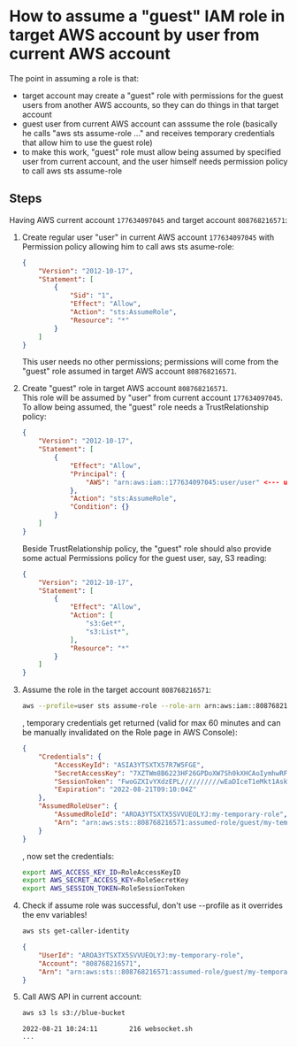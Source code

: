 # How to assume a "guest" IAM role in target AWS account by user from current AWS account

The point in assuming a role is that:
* target account may create a "guest" role with permissions for the guest users from another AWS accounts, so they can do things in that target account
* guest user from current AWS account can asssume the role (basically he calls "aws sts assume-role ..." and receives temporary credentials that allow him to use the guest role)
* to make this work, "guest" role must allow being assumed by specified user from current account, and the user himself needs permission policy to call aws sts assume-role

## Steps

Having AWS current account `177634097045` and target account `808768216571`:

1. Create regular user "user" in current AWS account `177634097045` with Permission policy allowing him to call aws sts asume-role:
    ```json
    {
        "Version": "2012-10-17",
        "Statement": [
            {
                "Sid": "1",
                "Effect": "Allow",
                "Action": "sts:AssumeRole",
                "Resource": "*"
            }
        ]
    }
    ```
    This user needs no other permissions; permissions will come from the "guest" role assumed in target AWS account `808768216571`.

2. Create "guest" role in target AWS account `808768216571`.  
This role will be assumed by "user" from current account `177634097045`.  
To allow being assumed, the "guest" role needs a TrustRelationship policy:
    ```json
    {
        "Version": "2012-10-17",
        "Statement": [
            {
                "Effect": "Allow",
                "Principal": {
                    "AWS": "arn:aws:iam::177634097045:user/user" <--- user "user" from current account is allowed to assume this role
                },
                "Action": "sts:AssumeRole",
                "Condition": {}
            }
        ]
    } 
    ```
    Beside TrustRelationship policy, the "guest" role should also provide some actual Permissions policy for the guest user, say, S3 reading:

    ```json
    {
        "Version": "2012-10-17",
        "Statement": [
            {
                "Effect": "Allow",
                "Action": [
                    "s3:Get*",
                    "s3:List*",
                ],
                "Resource": "*"
            }
        ]
    }
    ```

3. Assume the role in the target account `808768216571`:
    ```sh
    aws --profile=user sts assume-role --role-arn arn:aws:iam::808768216571:role/guest --role-session-name my-temporary-role
    ```
    , temporary credentials get returned (valid for max 60 minutes and can be manually invalidated on the Role page in AWS Console):
    ```json
    {
        "Credentials": {
            "AccessKeyId": "ASIA3YTSXTX57R7W5FGE",
            "SecretAccessKey": "7XZTWm8B6223HF26GPDoXW7Sh0kXHCAoIymhwRF1",
            "SessionToken": "FwoGZXIvYXdzEPL//////////wEaDIceT1eMkt1AskWtsyKyAbRoORKjiJ06SJIgCJ/uondYBX0tLGtJujF9aiDti2EM2UHGlyI1WyoZxY0ECBe10dobH45iEAwFdEvbDY1AeK9A3i/MnOwlB62szVlEAiGpF+eTWoDHsygPAt+zUF1y81G+jm7voyJbBxnzBQBUkhSAuBrN74LK4Vjaja9lPvbE3vh1CWF7IItLuN+sfehRppYxPfu5c4KYcBsNbYYoiarp+5iwnJUe7bleyKU/2UmDwvgo3NCHmAYyLdF+jvmqsHvRNgaIUbZpDNeb4HzE40RfccI4RTdd1xr3A7eTsrmjZMe6W1O9LQ==",
            "Expiration": "2022-08-21T09:10:04Z"
        },
        "AssumedRoleUser": {
            "AssumedRoleId": "AROA3YTSXTX5SVVUEOLYJ:my-temporary-role",
            "Arn": "arn:aws:sts::808768216571:assumed-role/guest/my-temporary-role"
        }
    }
    ```

    , now set the credentials:
    ```sh
    export AWS_ACCESS_KEY_ID=RoleAccessKeyID
    export AWS_SECRET_ACCESS_KEY=RoleSecretKey
    export AWS_SESSION_TOKEN=RoleSessionToken
    ```

4. Check if assume role was successful, don't use --profile as it overrides the env variables!
    ```sh
    aws sts get-caller-identity
    ```

    ```json
    {
        "UserId": "AROA3YTSXTX5SVVUEOLYJ:my-temporary-role",
        "Account": "808768216571",
        "Arn": "arn:aws:sts::808768216571:assumed-role/guest/my-temporary-role"
    }
    ```
5. Call AWS API in current account:
    ```sh
    aws s3 ls s3://blue-bucket
    ```
    ```text
    2022-08-21 10:24:11        216 websocket.sh
    ...
    ```